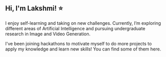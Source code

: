## Hi, I'm Lakshmi! ⭐️
I enjoy self-learning and taking on new challenges. Currently, I’m exploring different areas of Artificial Intelligence and pursuing undergraduate research in Image and Video Generation.

I've been joining hackathons to motivate myself to do more projects to apply my knowledge and learn new skills! You can find some of them here.

<!--
**atharshlakshmi/atharshlakshmi** is a ✨ _special_ ✨ repository because its `README.md` (this file) appears on your GitHub profile.

Here are some ideas to get you started:

- 🔭 I’m currently working on ...
- 🌱 I’m currently learning ...
- 👯 I’m looking to collaborate on ...
- 🤔 I’m looking for help with ...
- 💬 Ask me about ...
- 📫 How to reach me: ...
- 😄 Pronouns: ...
- ⚡ Fun fact: ...
-->
